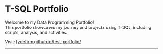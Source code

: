 # T-SQL Portfolio

Welcome to my Data Programming Portfolio!  
This portfolio showcases my journey and projects using T-SQL, including scripts, analysis, and activities.

Visit: [fydefirm.github.io/test-portfolio/](./index.html)

---

